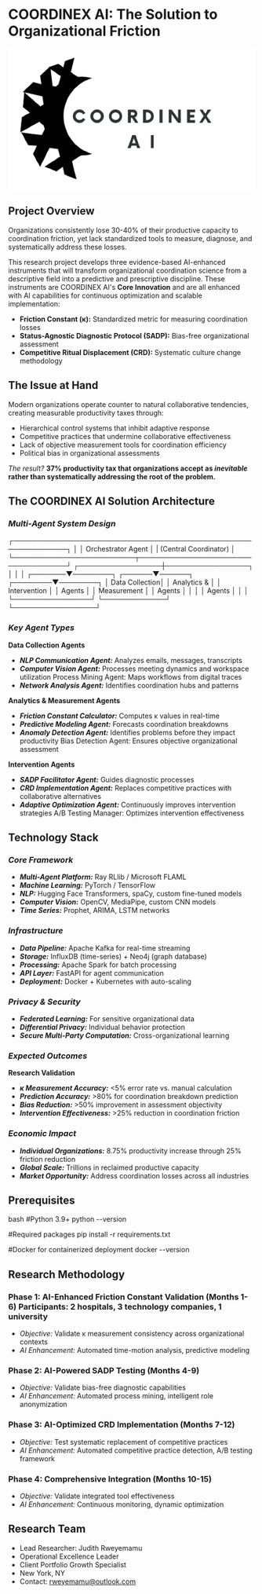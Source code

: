 # COORDINEX AI: The Solution to Organizational Friction

![coordinexlogo](https://github.com/Cunchy4u/COORDINEX_SEI_Project/blob/main/images/COORDINEX_AI%20logo1.png)

## Project Overview 

Organizations consistently lose 30-40% of their productive capacity to coordination friction, yet lack standardized tools to measure, diagnose, and systematically address these losses. 

This research project develops three evidence-based AI-enhanced instruments that will transform organizational coordination science from a descriptive field into a predictive and prescriptive discipline. These instruments are COORDINEX AI's **Core Innovation** and are all enhanced with AI capabilities for continuous optimization and scalable implementation:

  - **Friction Constant (κ):** Standardized metric for measuring coordination losses 
  - **Status-Agnostic Diagnostic Protocol (SADP):** Bias-free organizational assessment
  - **Competitive Ritual Displacement (CRD):** Systematic culture change methodology

## The Issue at Hand

Modern organizations operate counter to natural collaborative tendencies, creating measurable productivity taxes through: 

- Hierarchical control systems that inhibit adaptive response
- Competitive practices that undermine collaborative effectiveness
- Lack of objective measurement tools for coordination efficiency
- Political bias in organizational assessments 

*The result?* **37% productivity tax that organizations accept as _inevitable_ rather than systematically addressing the root of the problem.**

## The COORDINEX AI Solution Architecture

### _Multi-Agent System Design_

┌─────────────────────────────────────────────────────────────┐ 
│ │ Orchestrator Agent │ 
| (Central Coordinator) │ 
└─────────────────────────┬───────────────────────────────────┘ 
┌─────────────────┼─────────────────┐ 
│ │ │ 
┌───────▼────────┐ ┌──────▼──────┐ ┌────────▼────────┐ 
│ Data Collection│ │ Analytics & │ │ Intervention │ 
│ Agents │ │ Measurement │ │ Agents │ 
│ │ │ Agents │ │ │ 
└────────────────┘ └─────────────┘ └─────────────────┘

### _Key Agent Types_

**Data Collection Agents**

  - **_NLP Communication Agent:_** Analyzes emails, messages, transcripts
  - **_Computer Vision Agent:_** Processes meeting dynamics and workspace utilization Process Mining Agent: Maps workflows from digital traces
  - **_Network Analysis Agent:_** Identifies coordination hubs and patterns

**Analytics & Measurement Agents**

  - **_Friction Constant Calculator:_** Computes κ values in real-time
  - **_Predictive Modeling Agent:_** Forecasts coordination breakdowns
  - **_Anomaly Detection Agent:_** Identifies problems before they impact productivity Bias Detection Agent: Ensures objective organizational assessment

**Intervention Agents**

  - **_SADP Facilitator Agent:_** Guides diagnostic processes
  - **_CRD Implementation Agent:_** Replaces competitive practices with collaborative alternatives
  - **_Adaptive Optimization Agent:_** Continuously improves intervention strategies A/B Testing Manager: Optimizes intervention effectiveness


## Technology Stack 

### _Core Framework_

  - **_Multi-Agent Platform:_** Ray RLlib / Microsoft FLAML
  - **_Machine Learning:_** PyTorch / TensorFlow
  - **_NLP:_** Hugging Face Transformers, spaCy, custom fine-tuned models
  - **_Computer Vision:_** OpenCV, MediaPipe, custom CNN models
  - **_Time Series:_** Prophet, ARIMA, LSTM networks

### _Infrastructure_

  - **_Data Pipeline:_** Apache Kafka for real-time streaming
  - **_Storage:_** InfluxDB (time-series) + Neo4j (graph database)
  - **_Processing:_** Apache Spark for batch processing
  - **_API Layer:_** FastAPI for agent communication
  - **_Deployment:_** Docker + Kubernetes with auto-scaling 

### _Privacy & Security_

  - **_Federated Learning:_** For sensitive organizational data
  - **_Differential Privacy:_** Individual behavior protection
  - **_Secure Multi-Party Computation:_** Cross-organizational learning 

### _Expected Outcomes_

**Research Validation**

  - **_κ Measurement Accuracy:_** <5% error rate vs. manual calculation
  - **_Prediction Accuracy:_** >80% for coordination breakdown prediction
  - **_Bias Reduction:_** >50% improvement in assessment objectivity
  - **_Intervention Effectiveness:_** >25% reduction in coordination friction 

### _Economic Impact_

- **_Individual Organizations:_** 8.75% productivity increase through 25% friction reduction
- **_Global Scale:_** Trillions in reclaimed productive capacity
- **_Market Opportunity:_** Address coordination losses across all industries

## Prerequisites

bash 
#Python 3.9+ 
python --version 

#Required packages 
pip install -r requirements.txt 

#Docker for containerized deployment 
docker --version 

## Research Methodology 

### Phase 1: AI-Enhanced Friction Constant Validation (Months 1-6) Participants: 2 hospitals, 3 technology companies, 1 university 
  - _Objective:_ Validate κ measurement consistency across organizational contexts
  - _AI Enhancement:_ Automated time-motion analysis, predictive modeling 

### Phase 2: AI-Powered SADP Testing (Months 4-9) 
  - _Objective:_ Validate bias-free diagnostic capabilities 
  - _AI Enhancement:_ Automated process mining, intelligent role anonymization 

### Phase 3: AI-Optimized CRD Implementation (Months 7-12) 
  - _Objective:_ Test systematic replacement of competitive practices 
  - _AI Enhancement:_ Automated competitive practice detection, A/B testing framework 

### Phase 4: Comprehensive Integration (Months 10-15) 
  - _Objective:_ Validate integrated tool effectiveness 
  - _AI Enhancement:_ Continuous monitoring, dynamic optimization 

## Research Team 

  - Lead Researcher: Judith Rweyemamu
  - Operational Excellence Leader
  - Client Portfolio Growth Specialist
  - New York, NY
  - Contact: rweyemamu@outlook.com 


